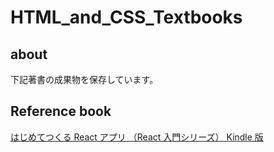 # HTML_and_CSS_Textbooks

## about

下記著書の成果物を保存しています。

## Reference book

[はじめてつくる React アプリ （React 入門シリーズ） Kindle 版](https://amzn.to/41LAdPZ)
